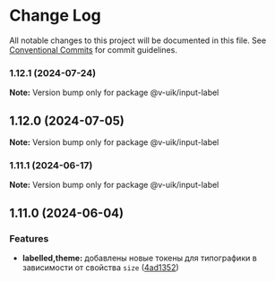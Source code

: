 # Change Log

All notable changes to this project will be documented in this file.
See [Conventional Commits](https://conventionalcommits.org) for commit guidelines.

### 1.12.1 (2024-07-24)

**Note:** Version bump only for package @v-uik/input-label





## 1.12.0 (2024-07-05)

**Note:** Version bump only for package @v-uik/input-label





### 1.11.1 (2024-06-17)

**Note:** Version bump only for package @v-uik/input-label





## 1.11.0 (2024-06-04)


### Features

* **labelled,theme:** добавлены новые токены для типографики в зависимости от свойства `size` ([4ad1352](#))
